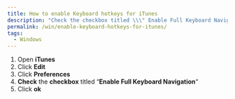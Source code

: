 ```yaml
---
title: How to enable Keyboard hotkeys for iTunes
description: "Check the checkbox titled \\\" Enable Full Keyboard Navigation \\\""
permalink: /win/enable-keyboard-hotkeys-for-itunes/
tags:
  - Windows
---
```

  1. Open **iTunes**
  2. Click **Edit**
  3. Click **Preferences**
  4. **Check** the **checkbox** titled &#8220;**Enable Full Keyboard Navigation**&#8220;
  5. Click **ok**
